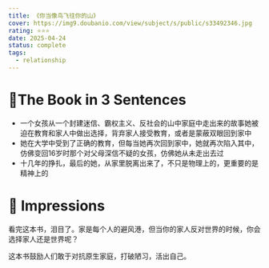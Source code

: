 ```yaml
---
title: 《你当像鸟飞往你的山》
cover: https://img9.doubanio.com/view/subject/s/public/s33492346.jpg
rating: ⭐⭐⭐
date: 2025-04-24
status: complete
tags:
  - relationship
---
```

# 🚀The Book in 3 Sentences
- 一个女孩从一个封建迷信、霸权主义、反社会的山中家庭中走出来的故事她被迫在教育和家人中做出选择，背弃家人接受教育，或者是蒙蔽双眼回到家中
- 她在大学中受到了正确的教育，但每当她再次回到家中，她就再次陷入其中，仿佛变回16岁时那个对父母深信不疑的女孩，仿佛她从未走出去过
- 十几年的挣扎，最后的她，从家里脱离出来了，不只是物理上的，更重要的是精神上的
# 🎨 Impressions
看完这本书，泪目了。家是每个人的避风港，但当你的家人反对世界的时候，你会选择家人还是世界呢？

这本书鼓励人们敢于对抗原生家庭，打破陋习，活出自己。
